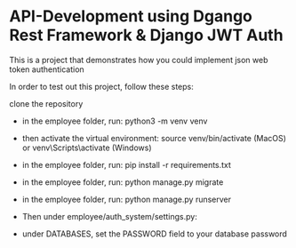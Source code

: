 # API-Development using Dgango Rest Framework & Django JWT Auth 
This is a project that demonstrates how you could implement json web token authentication 

In order to test out this project, follow these steps:

clone the repository

- in the employee folder, run: python3 -m venv venv
- then activate the virtual environment: source venv/bin/activate (MacOS) or venv\Scripts\activate (Windows)
- in the employee folder, run: pip install -r requirements.txt
- in the employee folder, run: python manage.py migrate
- in the employee folder, run: python manage.py runserver
- Then under employee/auth_system/settings.py:

- under DATABASES, set the PASSWORD field to your database password

